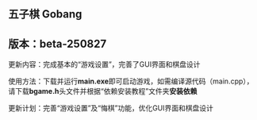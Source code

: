 ## 五子棋 Gobang

## 版本：beta-250827


更新内容：完成基本的“游戏设置”，完善了GUI界面和棋盘设计

使用方法：下载并运行**main.exe**即可启动游戏，如需编译源代码（main.cpp），请下载**bgame.h**头文件并根据“依赖安装教程”文件夹**安装依赖**

更新计划：完善“游戏设置”及“悔棋”功能，优化GUI界面和棋盘设计
